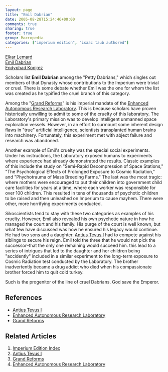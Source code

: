```yaml
---
layout: page
title: "Emil Dabrian"
date: 2005-08-28T15:24:46+00:00
comments: true
sharing: true
footer: true
group: Macropedia
categories: ["imperium edition", "isaac taub authored"]
---
```


<div class='row'>
	<div class='col-md-4'><a href='/macropedia/elkar-lemard'>Elkar Lemard</a></div>
	<div class='col-md-4'><a href='/macropedia/emil-dabrian'>Emil Dabrian</a></div>
	<div class='col-md-4'><a href='/macropedia/endyphad-konjrez'>Endyphad Konjrez</a></div>
</div>


Scholars list **Emil Dabrian** among the "Petty Dabrians," which singles out members of that Dynasty whose contributions to the Imperium were trivial or cruel. There is some debate whether Emil was the one for whom the list was created as he typified the cruel branch of this category.

Among the "[Grand Reforms](/macropedia/grand-reforms)" is his imperial mandate of the [Enhanced Autonomous Research Laboratory](/macropedia/enhanced-autonomous-research-laboratory). This is because scholars have proven historically unwilling to admit to some of the cruelty of this laboratory. The Laboratory's primary mission was to develop intelligent unmanned space exploration vessels. However, in an effort to surmount some inherent design flaws in "true" artificial intelligence, scientists transplanted human brains into machinery. Fortunately, this experiment met with abject failure and research was abandoned.

Another example of Emil's cruelty was the special social experiments. Under his instructions, the Laboratory exposed humans to experiments where experience had already demonstrated the results. Classic examples of this include the study on "Semi-Rapid Decompression of Space Stations," "The Psychological Effects of Prolonged Exposure to Cosmic Radiation," and "Phychotrauma of Mass Breeding Farms." The last was the most tragic: where mothers were encouraged to put their children into government child care facilities for years at a time, where each worker was responsible for over 100 children. This resulted in tens of thousands of psychotic children to be raised and then unleashed on Imperium to cause mayhem. There were other, more horrifying experiments conducted.

Sikoscientists tend to stay with these two categories as examples of his cruelty. However, Emil also revealed his own psychotic nature in how he managed the court and his family. His purge of the court is well known, but what few have discussed was how he ensured his legacy would continue. He had two sons and a daughter. [Antius Tevus I](/macropedia/antius-trevus-one) had to compete against his siblings to secure his reign. Emil told the three that he would not pick the successor&ndash;that the only one remaining would succeed him. this lead to a series of intrigues that led to the daughter and her children being "accidently" included in a similar experiment to the long-term exposure to Cosmic Radiation test conducted by the Laboratory. The brother inadvertently became a drug addict who died when his compassionate brother forced him to quit cold turkey.

Such is the progenitor of the line of cruel Dabrians. God save the Emperor.

## References
* [Antius Tevus I](/macropedia/antius-trevus-one)
* [Enhanced Autonomous Research Laboratory](/macropedia/enhanced-autonomous-research-laboratory)
* [Grand Reforms](/macropedia/grand-reforms)

## Related Articles

1. [Imperium Edition Index](/macropedia/imperium-edition-index)
2. [Antius Tevus I](/macropedia/antius-trevus-one)
3. [Grand Reforms](/macropedia/grand-reforms)
4. [Enhanced Autonomous Research Laboratory](/macropedia/enhanced-autonomous-research-laboratory)


 
